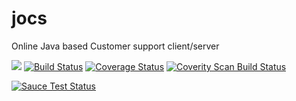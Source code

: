 # jocs
Online Java based Customer support client/server

[![][license img]][license]
[![Build Status](https://travis-ci.org/rafalskiy/jocs.svg)](https://travis-ci.org/rafalskiy/jocs)
[![Coverage Status](https://coveralls.io/repos/rafalskiy/jocs/badge.svg)](https://coveralls.io/r/rafalskiy/jocs)
[![Coverity Scan Build Status](https://img.shields.io/coverity/scan/5254.svg)](https://scan.coverity.com/projects/5254)

[![Sauce Test Status](https://saucelabs.com/browser-matrix/rafalskiy.svg)](https://saucelabs.com/u/rafalskiy)


[license]:LICENSE
[license img]:https://img.shields.io/badge/license-GNU%20LGPL%20v2.1-blue.svg
